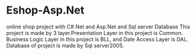 # Eshop-Asp.Net
online shop project with C#.Net and Asp.Net and Sql server Database
This project is made by 3 layer.Presentation Layer in this project is Common.
Business Logic Layer in this project is BLL, and Date Access Layer is DAL.
Database of project is made by Sql server2005.
